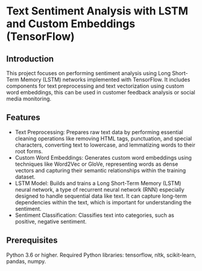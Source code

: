 # Text Sentiment Analysis with LSTM and Custom Embeddings (TensorFlow)
## Introduction

This project focuses on performing sentiment analysis using Long Short-Term Memory (LSTM) networks implemented with TensorFlow. It includes components for text preprocessing and text vectorization using custom word embeddings, this can be used in customer feedback analysis or social media monitoring.

## Features

- Text Preprocessing: Prepares raw text data by performing essential cleaning operations like removing HTML tags, punctuation, and special characters, converting text to lowercase, and lemmatizing words to their root forms.
- Custom Word Embeddings: Generates custom word embeddings using techniques like Word2Vec or GloVe, representing words as dense vectors and capturing their semantic relationships within the training dataset.
- LSTM Model: Builds and trains a Long Short-Term Memory (LSTM) neural network, a type of recurrent neural network (RNN) especially designed to handle sequential data like text. It can capture long-term dependencies within the text, which is important for understanding the sentiment.
- Sentiment Classification: Classifies text into categories, such as positive, negative sentiment.

## Prerequisites

Python 3.6 or higher.
Required Python libraries: tensorflow, nltk, scikit-learn, pandas, numpy.
